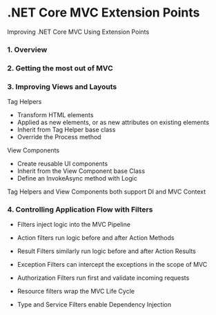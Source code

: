 # .NET Core MVC Extension Points
Improving .NET Core MVC Using Extension Points

### 1. Overview

### 2. Getting the most out of MVC

### 3. Improving Views and Layouts

Tag Helpers
-   Transform HTML elements
- Applied as new elements, or as new attributes on existing elements
- Inherit from Tag Helper base class
- Override the Process method

View Components
- Create reusable UI components
- Inherit from the View Component base Class
- Define an InvokeAsync method with Logic

Tag Helpers and View Components both support DI and MVC Context

### 4. Controlling Application Flow with Filters

- Filters inject logic into the MVC Pipeline

- Action filters run logic before and after Action Methods

- Result Filters similarly run logic before and after Action Results

- Exception Filters can intercept the exceptions in the scope of MVC

- Authorization Filters run first and validate incoming requests

- Resource filters wrap the MVC Life Cycle

- Type and Service Filters enable Dependency Injection

